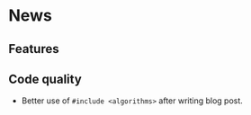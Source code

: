 # News #

## Features ##

## Code quality ##

* Better use of `#include <algorithms>` after writing blog post.
